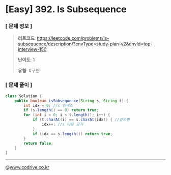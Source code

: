 # [Easy] 392. Is Subsequence

### [ 문제 정보 ]
> **리트코드**: https://leetcode.com/problems/is-subsequence/description/?envType=study-plan-v2&envId=top-interview-150
> 
> **난이도**: 1
>
> **유형**: #구현


### [ 문제 풀이 ]
```Java
class Solution {
    public boolean isSubsequence(String s, String t) {
        int idx = 0; //s 인덱스
        if (s.length() == 0) return true;
        for (int i = 0; i < t.length(); i++) {
            if (t.charAt(i) == s.charAt(idx)) { //같으면
                idx++; //s 다음 글자
            }
            if (idx == s.length()) return true;
        }
        return false;
    }
}

```


---
@www.codrive.co.kr